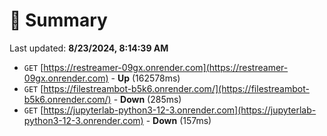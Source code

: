 # 📖 Summary
Last updated: **8/23/2024, 8:14:39 AM**

- `GET` [https://restreamer-09gx.onrender.com](https://restreamer-09gx.onrender.com) - **Up** (162578ms)
- `GET` [https://filestreambot-b5k6.onrender.com/](https://filestreambot-b5k6.onrender.com/) - **Down** (285ms)
- `GET` [https://jupyterlab-python3-12-3.onrender.com](https://jupyterlab-python3-12-3.onrender.com) - **Down** (157ms)
